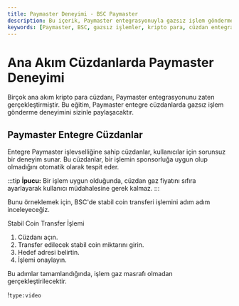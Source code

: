 ```yaml
---
title: Paymaster Deneyimi - BSC Paymaster
description: Bu içerik, Paymaster entegrasyonuyla gazsız işlem gönderme deneyimini ele alıyor ve bu sürecin nasıl işlediğini tartışıyor. Kullanıcılar için cüzdanların sunduğu avantajlar ve BSC'de stabil coin transferi gibi örnekler sunulmaktadır.
keywords: [Paymaster, BSC, gazsız işlemler, kripto para, cüzdan entegrasyonu]
---
```


# Ana Akım Cüzdanlarda Paymaster Deneyimi

Birçok ana akım kripto para cüzdanı, Paymaster entegrasyonunu zaten gerçekleştirmiştir. Bu eğitim, Paymaster entegre cüzdanlarda gazsız işlem gönderme deneyimini sizinle paylaşacaktır.

## Paymaster Entegre Cüzdanlar

Entegre Paymaster işlevselliğine sahip cüzdanlar, kullanıcılar için sorunsuz bir deneyim sunar. Bu cüzdanlar, bir işlemin sponsorluğa uygun olup olmadığını otomatik olarak tespit eder. 

:::tip
**İpucu:** Bir işlem uygun olduğunda, cüzdan gaz fiyatını sıfıra ayarlayarak kullanıcı müdahalesine gerek kalmaz.
:::

Bunu örneklemek için, BSC'de stabil coin transferi işlemini adım adım inceleyeceğiz.


Stabil Coin Transfer İşlemi

1. Cüzdanı açın.
2. Transfer edilecek stabil coin miktarını girin.
3. Hedef adresi belirtin.
4. İşlemi onaylayın. 

Bu adımlar tamamlandığında, işlem gaz masrafı olmadan gerçekleştirilecektir.


!`type:video`